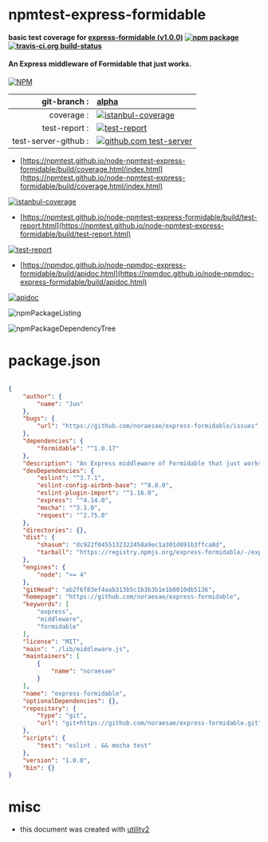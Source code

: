 # npmtest-express-formidable

#### basic test coverage for  [express-formidable (v1.0.0)](https://github.com/noraesae/express-formidable)  [![npm package](https://img.shields.io/npm/v/npmtest-express-formidable.svg?style=flat-square)](https://www.npmjs.org/package/npmtest-express-formidable) [![travis-ci.org build-status](https://api.travis-ci.org/npmtest/node-npmtest-express-formidable.svg)](https://travis-ci.org/npmtest/node-npmtest-express-formidable)

#### An Express middleware of Formidable that just works.

[![NPM](https://nodei.co/npm/express-formidable.png?downloads=true&downloadRank=true&stars=true)](https://www.npmjs.com/package/express-formidable)

| git-branch : | [alpha](https://github.com/npmtest/node-npmtest-express-formidable/tree/alpha)|
|--:|:--|
| coverage : | [![istanbul-coverage](https://npmtest.github.io/node-npmtest-express-formidable/build/coverage.badge.svg)](https://npmtest.github.io/node-npmtest-express-formidable/build/coverage.html/index.html)|
| test-report : | [![test-report](https://npmtest.github.io/node-npmtest-express-formidable/build/test-report.badge.svg)](https://npmtest.github.io/node-npmtest-express-formidable/build/test-report.html)|
| test-server-github : | [![github.com test-server](https://npmtest.github.io/node-npmtest-express-formidable/GitHub-Mark-32px.png)](https://npmtest.github.io/node-npmtest-express-formidable/build/app/index.html) | | build-artifacts : | [![build-artifacts](https://npmtest.github.io/node-npmtest-express-formidable/glyphicons_144_folder_open.png)](https://github.com/npmtest/node-npmtest-express-formidable/tree/gh-pages/build)|

- [https://npmtest.github.io/node-npmtest-express-formidable/build/coverage.html/index.html](https://npmtest.github.io/node-npmtest-express-formidable/build/coverage.html/index.html)

[![istanbul-coverage](https://npmtest.github.io/node-npmtest-express-formidable/build/screenCapture.buildCi.browser.%252Ftmp%252Fbuild%252Fcoverage.lib.html.png)](https://npmtest.github.io/node-npmtest-express-formidable/build/coverage.html/index.html)

- [https://npmtest.github.io/node-npmtest-express-formidable/build/test-report.html](https://npmtest.github.io/node-npmtest-express-formidable/build/test-report.html)

[![test-report](https://npmtest.github.io/node-npmtest-express-formidable/build/screenCapture.buildCi.browser.%252Ftmp%252Fbuild%252Ftest-report.html.png)](https://npmtest.github.io/node-npmtest-express-formidable/build/test-report.html)

- [https://npmdoc.github.io/node-npmdoc-express-formidable/build/apidoc.html](https://npmdoc.github.io/node-npmdoc-express-formidable/build/apidoc.html)

[![apidoc](https://npmdoc.github.io/node-npmdoc-express-formidable/build/screenCapture.buildCi.browser.%252Ftmp%252Fbuild%252Fapidoc.html.png)](https://npmdoc.github.io/node-npmdoc-express-formidable/build/apidoc.html)

![npmPackageListing](https://npmtest.github.io/node-npmtest-express-formidable/build/screenCapture.npmPackageListing.svg)

![npmPackageDependencyTree](https://npmtest.github.io/node-npmtest-express-formidable/build/screenCapture.npmPackageDependencyTree.svg)



# package.json

```json

{
    "author": {
        "name": "Jun"
    },
    "bugs": {
        "url": "https://github.com/noraesae/express-formidable/issues"
    },
    "dependencies": {
        "formidable": "^1.0.17"
    },
    "description": "An Express middleware of Formidable that just works.",
    "devDependencies": {
        "eslint": "^3.7.1",
        "eslint-config-airbnb-base": "^8.0.0",
        "eslint-plugin-import": "^1.16.0",
        "express": "^4.14.0",
        "mocha": "^3.1.0",
        "request": "^2.75.0"
    },
    "directories": {},
    "dist": {
        "shasum": "dc922f0455132322458a9ec1a301d891b3ffca8d",
        "tarball": "https://registry.npmjs.org/express-formidable/-/express-formidable-1.0.0.tgz"
    },
    "engines": {
        "node": ">= 4"
    },
    "gitHead": "ab2f6f83ef4aab313b5c1b3b3b1e1b0010db5136",
    "homepage": "https://github.com/noraesae/express-formidable",
    "keywords": [
        "express",
        "middleware",
        "formidable"
    ],
    "license": "MIT",
    "main": "./lib/middleware.js",
    "maintainers": [
        {
            "name": "noraesae"
        }
    ],
    "name": "express-formidable",
    "optionalDependencies": {},
    "repository": {
        "type": "git",
        "url": "git+https://github.com/noraesae/express-formidable.git"
    },
    "scripts": {
        "test": "eslint . && mocha test"
    },
    "version": "1.0.0",
    "bin": {}
}
```



# misc
- this document was created with [utility2](https://github.com/kaizhu256/node-utility2)
